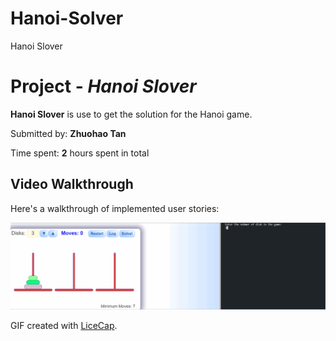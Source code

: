 # Hanoi-Solver

Hanoi Slover 

# Project - *Hanoi Slover*

**Hanoi Slover** is use to get the solution for the Hanoi game.

Submitted by: **Zhuohao Tan**

Time spent: **2** hours spent in total





## Video Walkthrough

Here's a walkthrough of implemented user stories:

<img src='demo.gif' title='Video Walkthrough' width='' alt='demo' />

GIF created with [LiceCap](http://www.cockos.com/licecap/).

